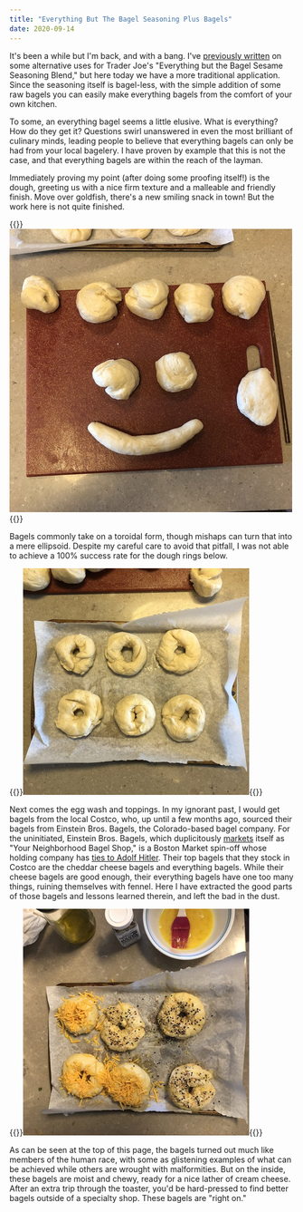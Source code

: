 ```yaml
---
title: "Everything But The Bagel Seasoning Plus Bagels"
date: 2020-09-14
---
```


It's been a while but I'm back, and with a bang. I've [previously written](/everything-beans) on some alternative uses for Trader Joe's "Everything but the Bagel Sesame Seasoning Blend," but here today we have a more traditional application. Since the seasoning itself is bagel-less, with the simple addition of some raw bagels you can easily make everything bagels from the comfort of your own kitchen.

To some, an everything bagel seems a little elusive. What is everything? How do they get it? Questions swirl unanswered in even the most brilliant of culinary minds, leading people to believe that everything bagels can only be had from your local bagelery. I have proven by example that this is not the case, and that everything bagels are within the reach of the layman.

Immediately proving my point (after doing some proofing itself!) is the dough, greeting us with a nice firm texture and a malleable and friendly finish. Move over goldfish, there's a new smiling snack in town! But the work here is not quite finished.

{{<img>}}![](smiley.jpg){{</img>}}

Bagels commonly take on a toroidal form, though mishaps can turn that into a mere ellipsoid. Despite my careful care to avoid that pitfall, I was not able to achieve a 100% success rate for the dough rings below.

{{<img>}}![](dough_circles.jpg){{</img>}}

Next comes the egg wash and toppings. In my ignorant past, I would get bagels from the local Costco, who, up until a few months ago, sourced their bagels from Einstein Bros. Bagels, the Colorado-based bagel company. For the uninitiated, Einstein Bros. Bagels, which duplicitously [markets](https://www.einsteinbros.com/) itself as "Your Neighborhood Bagel Shop," is a Boston Market spin-off whose holding company has [ties to Adolf Hitler](https://en.wikipedia.org/wiki/Einstein_Bros._Bagels#History). Their top bagels that they stock in Costco are the cheddar cheese bagels and everything bagels. While their cheese bagels are good enough, their everything bagels have one too many things, ruining themselves with fennel. Here I have extracted the good parts of those bagels and lessons learned therein, and left the bad in the dust.

{{<img>}}![](seasoned.jpg){{</img>}}

As can be seen at the top of this page, the bagels turned out much like members of the human race, with some as glistening examples of what can be achieved while others are wrought with malformities. But on the inside, these bagels are moist and chewy, ready for a nice lather of cream cheese. After an extra trip through the toaster, you'd be hard-pressed to find better bagels outside of a specialty shop. These bagels are "right on."